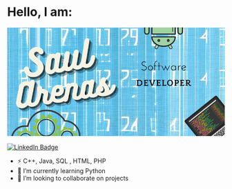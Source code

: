 <div>
  <h1 aling="center"> Hello, I am: </h1>
</div>
<div aling="center">
        <img src="/Saul.png" alt="Presentation">
    </div>
    
[![LinkedIn Badge](https://img.shields.io/badge/LinkedIn-Profile-informational?style=flat&logo=linkedin&logoColor=white&color=0D76A8)](https://www.linkedin.com/in/sa%C3%BAl-arenas-53a873141/)
- ⚡ C++, Java, SQL , HTML, PHP
- 🌱 I’m currently learning Python
- 👯 I’m looking to collaborate on projects




<!--
**Saul2800/Saul2800** is a ✨ _special_ ✨ repository because its `README.md` (this file) appears on your GitHub profile.

Here are some ideas to get you started:

- 🔭 I’m currently working on ...![Saul](https://github.com/Saul2800/Saul2800/assets/66098893/db341484-0942-4c3d-92ea-4f3bd342c5a0)

- 🤔 I’m looking for help with ...
- 💬 Ask me about ...
- 📫 How to reach me: ...
- 😄 Pronouns: ...
- ⚡ Fun fact: ...
-->
